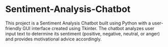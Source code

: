 # Sentiment-Analysis-Chatbot
This project is a Sentiment Analysis Chatbot built using Python with a user-friendly GUI interface created using Tkinter. The chatbot analyzes user input text to determine its sentiment (positive, negative, neutral, or anger) and provides motivational advice accordingly. 
